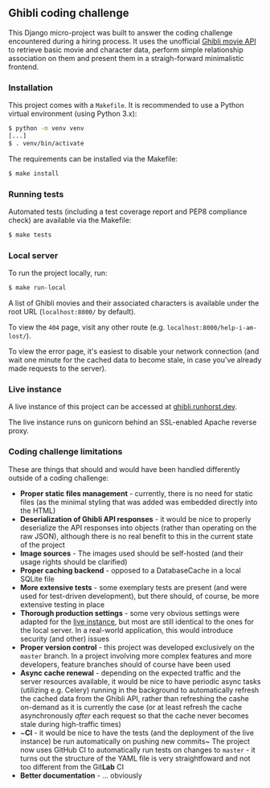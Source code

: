 ## Ghibli coding challenge
This Django micro-project was built to answer the coding challenge encountered during a hiring process. It uses the unofficial [Ghibli movie API](https://ghibliapi.herokuapp.com/) to retrieve basic movie and character data, perform simple relationship association on them and present them in a straigh-forward minimalistic frontend.


### Installation
This project comes with a `Makefile`. It is recommended to use a Python virtual environment (using Python 3.x):
```bash
$ python -m venv venv
[...]
$ . venv/bin/activate
```

The requirements can be installed via the Makefile:
```bash
$ make install
```


### Running tests

Automated tests (including a test coverage report and PEP8 compliance check) are available via the Makefile:
```bash
$ make tests
```


### Local server

To run the project locally, run:
```bash
$ make run-local
```

A list of Ghibli movies and their associated characters is available under the root URL (`localhost:8000/` by default).

To view the `404` page, visit any other route (e.g. `localhost:8000/help-i-am-lost/`).

To view the error page, it's easiest to disable your network connection (and wait one minute for the cached data to become stale, in case you've already made requests to the server).


### Live instance

A live instance of this project can be accessed at [ghibli.runhorst.dev](https://ghibli.runhorst.dev/).

The live instance runs on gunicorn behind an SSL-enabled Apache reverse proxy.


### Coding challenge limitations
These are things that should and would have been handled differently outside of a coding challenge:

* **Proper static files management** - currently, there is no need for static files (as the minimal styling that was added was embedded directly into the HTML)
* **Deserialization of Ghibli API responses** - it would be nice to properly deserialize the API responses into objects (rather than operating on the raw JSON), although there is no real benefit to this in the current state of the project
* **Image sources** - The images used should be self-hosted (and their usage rights should be clarified)
* **Proper caching backend** - opposed to a DatabaseCache in a local SQLite file
* **More extensive tests** - some exemplary tests are present (and were used for test-driven development), but there should, of course, be more extensive testing in place
* **Thorough production settings** - some very obvious settings were adapted for the [live instance](#live-instance), but most are still identical to the ones for the local server. In a real-world application, this would introduce security (and other) issues
* **Proper version control** - this project was developed exclusively on the `master` branch. In a project involving more complex features and more developers, feature branches should of course have been used
* **Async cache renewal** - depending on the expected traffic and the server resources available, it would be nice to have periodic async tasks (utilizing e.g. Celery) running in the background to automatically refresh the cached data from the Ghibli API, rather than refreshing the cashe on-demand as it is currently the case (or at least refresh the cache asynchronously _after_ each request so that the cache never becomes stale during high-traffic times)
* ~**CI** - it would be nice to have the tests (and the deployment of the live instance) be run automatically on pushing new commits~ The project now uses GitHub CI to automatically run tests on changes to `master` - it turns out the structure of the YAML file is very straightfoward and not too different from the Git**Lab** CI
* **Better documentation** - ... obviously
